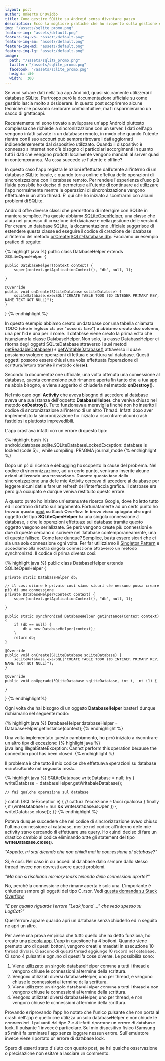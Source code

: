 ```yaml
---
layout: post
author: Umberto D'Ovidio
title: Come gestire SQLite su Android senza diventare pazzo
description: Ecco la migliore pratiche che ho scoperto sulla gestione di sqlite in Android.
img: "/assets/sqlite_promo.png"
feature-img: "assets/default.png"
feature-img-xs: "assets/default.png"
feature-img-sm: "assets/default.png"
feature-img-md: "assets/default.png"
feature-img-lg: "assets/default.png"
image:
  path: "/assets/sqlite_promo.png"
  twitter: "/assets/sqlite_promo.png"
  facebook: "/assets/sqlite_promo.png"
  height: 150
  width:  200
---
```


Se vuoi salvare dati nella tua app Android, quasi sicuramente utilizzerai il database SQLite. Purtroppo però la documentazione ufficiale su come gestirlo lascia molto a desiderare. In questo post scopriremo alcune tecniche che possono sembrare controintuitive, ma ti risparmieranno un sacco di grattacapi.

<!-- more -->

Recentemente mi sono trovato a sviluppare un'app Android piuttosto complessa che richiede la sincronizzazione con un server. I dati dell'app vengono infatti salvate in un database remoto, in modo che quando l'utente rientra con il suo account può sempre ritrovare i dati aggiornati indipendentemente dal dispositivo utilizzato. Quando il dispositivo è connesso a internet non c'è bisogno di particolari accorgimenti in quanto tutti i dati che vengono prodotti localmente vengono mandati al server quasi in contemporanea. Ma cosa succede se l'utente è offline?

In questo caso l'app registra le azioni effettuate dall'utente all'interno di un database SQLite locale, e quando torna online effettua delle operazioni di sincronizzazione con il database remoto. Per rendere l'esperienza d'uso più fluida possibile ho deciso di permettere all'utente di continuare ad utilizzare l'app normalmente mentre le operazioni di sincronizzazione vengono effettuate in un altro thread. E' qui che ho iniziato a scontrarmi con alcuni problemi di SQLite.

Android offre diverse classi che permettono di interagire con SQLite in maniera semplice. Fra queste abbiamo [SQLiteOpenHelper](https://developer.android.com/reference/android/database/sqlite/SQLiteOpenHelper.html), una classe che aiuta nel processo di creazione del database e nella gestione delle versioni. 
Per creare un database SQLite, la documentazione ufficiale suggerisce di estendere questa classe ed eseguire il codice di creazione del database all'interno del metodo [onCreate(SQLiteDatabase db)](https://developer.android.com/reference/android/database/sqlite/SQLiteOpenHelper.html#onCreate(android.database.sqlite.SQLiteDatabase)).
Facciamo un esempio pratico di seguito:

{% highlight java %}
public class DatabaseHelper extends SQLiteOpenHelper {

    public DatabaseHelper(Context context) {
        super(context.getApplicationContext(), "db", null, 1);

    }

    @Override
    public void onCreate(SQLiteDatabase sqLiteDatabase) {
        sqLiteDatabase.execSQL("CREATE TABLE TODO (ID INTEGER PRIMARY KEY, NAME TEXT NOT NULL)");
    }
}
{% endhighlight %}

In questo esempio abbiamo creato un database con una tabella chiamata TODO (che in inglese sta per "cose da fare") e abbiamo creato due colonne, una per l'id e una per il nome.
Il database viene creato la prima volta che istanziamo la classe DatabaseHelper. Non solo, la classe DatabaseHelper ci ritorna degli oggetti SQLiteDatabase attraverso i suoi metodi [getReadableDatabase()](https://developer.android.com/reference/android/database/sqlite/SQLiteOpenHelper.html#getReadableDatabase()) e [getWritableDatabase()](https://developer.android.com/reference/android/database/sqlite/SQLiteOpenHelper.html#getWritableDatabase()) attraverso il quale possiamo svolgere operazioni di lettura e scrittura sul database. 
Questi oggetti possono essere chiusi una volta effettuata l'operazione di scrittura/lettura tramite il metodo **close()**.

Secondo la documentazione ufficiale, una volta ottenuta una connessione al database, questa connessione può rimanere aperta fin tanto che la tua app ne abbia bisogno, e viene suggerito di chiuderla nel metodo **onDestroy()**. 

Nel mio caso ogni **Activity** che aveva bisogno di accedere al database aveva una sua istanza dell'oggetto **DatabaseHelper**, che veniva chiuso nel metodo **onDestroy()**.
Tutto funzionava a meraviglia finchè non ho inserito il codice di sincronizzazione all'interno di un altro Thread. Infatti dopo aver implementato la sincronizzazione ho iniziato a riscontrare alcuni crash fastidiosi e piuttosto imprevedibili.

L'app crashava infatti con un errore di questo tipo: 

{% highlight bash %}
android.database.sqlite.SQLiteDatabaseLockedException: database is locked (code 5): , while compiling: PRAGMA journal_mode
{% endhighlight %}

Dopo un pò di ricerca e debugging ho scoperto la cause del problema. Nel codice di sincronizzazione, ad un certo punto, venivano inserite alcune azioni utilizzando una transazione. Durante questa fase della sincronizzazione una delle mie Activity cercava di accedere al database per leggere alcuni dati e fare un refresh dell'interfaccia grafica. Il database era però già occupato e dunque veniva restituito questo errore. 

A questo punto ho iniziato un'estenuante ricerca Google, dove ho letto tutto ed il contrario di tutto sull'argomento. Fortunatamente ad un certo punto ho trovato questo [post](https://stackoverflow.com/questions/2493331/what-are-the-best-practices-for-sqlite-on-android#answer-3689883) su Stack Overflow. In breve viene spiegato che ogni oggetto del tipo **SQLiteOpenHelper** ha una singola connessione al database, e che le operazioni effettuate sul database tramite questo oggetto vengono serializzate. Se però vengono create più connessioni e due di queste cercano di scrivere nel database contemporaneamente, una di queste fallisce. Come fare dunque? Semplice, basta essere sicuri che ci sia una sola connessione ogni volta. 
Per far utilizziamo il [Singleton Pattern](https://it.wikipedia.org/wiki/Singleton) e accediamo alla nostra singola connessione attraverso un metodo synchronized. Il codice di prima diventa così: 

{% highlight java %}
public class DatabaseHelper extends SQLiteOpenHelper {

    private static DatabaseHelper db;

    // il costruttore è privato così siamo sicuri che nessuno possa creare più di una connessione
    private DatabaseHelper(Context context) {
        super(context.getApplicationContext(), "db", null, 1);

    }

    public static synchronized DatabaseHelper getInstance(Context context) {
        if (db == null) {
            db = new DatabaseHelper(context);
        }
        return db;
    }

    @Override
    public void onCreate(SQLiteDatabase sqLiteDatabase) {
        sqLiteDatabase.execSQL("CREATE TABLE TODO (ID INTEGER PRIMARY KEY, NAME TEXT NOT NULL)");
    }

    @Override
    public void onUpgrade(SQLiteDatabase sqLiteDatabase, int i, int i1) {

    }
}
{% endhighlight%}

Ogni volta che hai bisogno di un oggetto **DatabaseHelper** basterà dunque richiamarlo nel seguente modo:

{% highlight java %}
DatabaseHelper databaseHelper = DatabaseHelper.getInstance(context);
{% endhighlight %}

Una volta implementato questo cambiamento, ho però iniziato a riscontrare un altro tipo di eccezione:
{% highlight java %}
java.lang.IllegalStateException: Cannot perform this operation because the connection pool has been closed.
{% endhighlight %}

Il problema è che tutto il mio codice che effettuava operazioni su database era strutturato nel seguente modo: 

{% highlight java %}
SQLiteDatabase writeDatabase = null;
try {
    writeDatabase = databaseHelper.getWritabaleDatabase();

    // fai qualche operazione sul database

} catch (SQLiteException e) {
    // cattura l'eccezione e facci qualcosa
} finally {
    if (writeDatabase != null && writeDatabase.isOpen()) {
        writeDatabase.close();
    }
}
{% endhighlight %}

Poteva dunque succedere che nel codice di sincronizzazione avevo chiuso l'ultima connessione al database, mentre nel codice all'interno delle mie activity stavo cercando di effettuare una query. Ho quindi deciso di fare un drastico cambio al codice eliminando tutte gli statement del tipo **writeDatabase.close()**. 

*"Aspetta, mi stai dicendo che non chiudi mai la connessione al database?"*

Si, è così. Nel caso in cui accedi al database dallo sempre dallo stesso thread invece non dovresti avere questi problemi. 

*"Ma non si rischiano memory leaks tenendo delle connessioni aperte?"*

No, perchè la connessione che rimane aperta è solo una. L'importante è chiudere sempre gli oggetti del tipo Cursor. Vedi [questa domanda su Stack Overflow](https://stackoverflow.com/questions/7211941/never-close-android-sqlite-connection)

*"E per quanto riguarde l'errore "Leak found ..." che vedo spesso su LogCat?"*

Quell'errore appare quando apri un database senza chiuderlo ed in seguito ne apri un altro.

Per avere una prova empirica che tutto quello che ho detto funziona, ho creato una [piccola app](https://github.com/Cyborg101/dovidioTutorials/tree/master/DatabaseLocking). L'app in questione ha 4 bottoni. Quando viene premuto uno di questi bottoni, vengono creati e mandati in esecuzione 10 thread diversi. Ciascuno di questi thread aggiunge 10 record nel database. 
Ci sono 4 pulsanti e ognuno di questi fa cose diverse. Le possibilità sono: 
1. Viene utilizzato un singolo databaseHelper comune a tutti i thread e vengono chiuse le connessioni al termine della scrittura.
2. Vengono utilizzati diversi databaseHelper, uno per thread, e vengono chiuse le connessioni al termine della scrittura.
3. Viene utilizzato un singolo databaseHelper comune a tutti i thread e non vengono chiuse le connessioni al termine della scrittura.
4. Vengono utilizzati diversi databaseHelper, uno per thread, e non vengono chiuse le connessioni al termine della scrittura.

Provando e riprovando l'app ho notato che l'unico pulsante che non porta al crash dell'app è quello che utilizza un solo databaseHelper e non chiude le connessioni. 
I pulsanti del tipo 2 e 4 infatti riportano un errore di database lock. Il pulsante 1 invece è particolare. Sul mio dispositivo fisico (Samsung s5 mini) fa terminare l'app senza loggare nessun errore. Sull'emulatore invece viene riportato un errore di database lock.

Spero di esserti stato d'aiuto con questo post, se hai qualche osservazione o precisazione non esitare a lasciare un commento.



